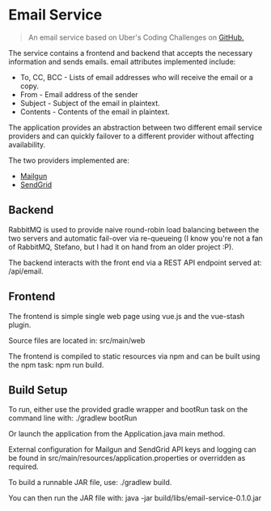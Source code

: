 # Email Service

> An email service based on Uber's Coding Challenges on [GitHub.](https://github.com/uber/coding-challenge-tools/blob/master/coding_challenge.md)

The service contains a frontend and backend that accepts the necessary information and sends emails. email attributes implemented include:
* To, CC, BCC - Lists of email addresses who will receive the email or a copy.
* From - Email address of the sender
* Subject - Subject of the email in plaintext.
* Contents - Contents of the email in plaintext.

The application provides an abstraction between two different email service providers and can quickly failover to a different provider without affecting availability.

The two providers implemented are:
* [Mailgun](https://sendgrid.com/)
* [SendGrid](https://sendgrid.com/)

## Backend

RabbitMQ is used to provide naive round-robin load balancing between the two servers and automatic fail-over via re-queueing (I know you're not a fan of RabbitMQ, Stefano, but I had it on hand from an older project :P).

The backend interacts with the front end via a REST API endpoint served at: /api/email.

## Frontend

The frontend is simple single web page using vue.js and the vue-stash plugin. 

Source files are located in: src/main/web

The frontend is compiled to static resources via npm and can be built using the npm task: npm run build.

## Build Setup

To run, either use the provided gradle wrapper and bootRun task on the command line with: ./gradlew bootRun

Or launch the application from the Application.java main method.

External configuration for Mailgun and SendGrid API keys and logging can be found in src/main/resources/application.properties or overridden as required.

To build a runnable JAR file, use: ./gradlew build.

You can then run the JAR file with: java -jar build/libs/email-service-0.1.0.jar